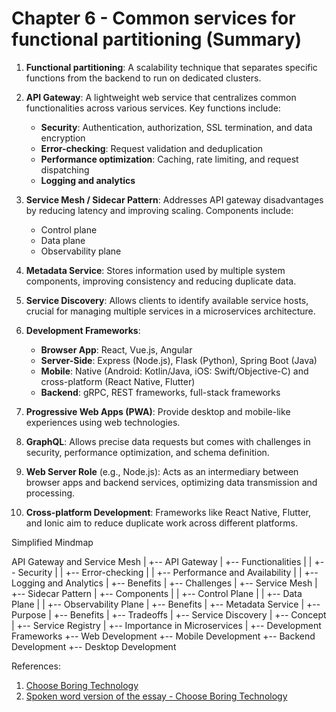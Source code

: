 # Chapter 6 - Common services for functional partitioning (Summary)

1. **Functional partitioning**: A scalability technique that separates specific functions from the backend to run on dedicated clusters.

2. **API Gateway**: A lightweight web service that centralizes common functionalities across various services. Key functions include:

   - **Security**: Authentication, authorization, SSL termination, and data encryption
   - **Error-checking**: Request validation and deduplication
   - **Performance optimization**: Caching, rate limiting, and request dispatching
   - **Logging and analytics**

3. **Service Mesh / Sidecar Pattern**: Addresses API gateway disadvantages by reducing latency and improving scaling. Components include:

   - Control plane
   - Data plane
   - Observability plane

4. **Metadata Service**: Stores information used by multiple system components, improving consistency and reducing duplicate data.

5. **Service Discovery**: Allows clients to identify available service hosts, crucial for managing multiple services in a microservices architecture.

6. **Development Frameworks**:

   - **Browser App**: React, Vue.js, Angular
   - **Server-Side**: Express (Node.js), Flask (Python), Spring Boot (Java)
   - **Mobile**: Native (Android: Kotlin/Java, iOS: Swift/Objective-C) and cross-platform (React Native, Flutter)
   - **Backend**: gRPC, REST frameworks, full-stack frameworks

7. **Progressive Web Apps (PWA)**: Provide desktop and mobile-like experiences using web technologies.

8. **GraphQL**: Allows precise data requests but comes with challenges in security, performance optimization, and schema definition.

9. **Web Server Role** (e.g., Node.js): Acts as an intermediary between browser apps and backend services, optimizing data transmission and processing.

10. **Cross-platform Development**: Frameworks like React Native, Flutter, and Ionic aim to reduce duplicate work across different platforms.

Simplified Mindmap

API Gateway and Service Mesh
|
+-- API Gateway
| +-- Functionalities
| | +-- Security
| | +-- Error-checking
| | +-- Performance and Availability
| | +-- Logging and Analytics
| +-- Benefits
| +-- Challenges
|
+-- Service Mesh
| +-- Sidecar Pattern
| +-- Components
| | +-- Control Plane
| | +-- Data Plane
| | +-- Observability Plane
| +-- Benefits
|
+-- Metadata Service
| +-- Purpose
| +-- Benefits
| +-- Tradeoffs
|
+-- Service Discovery
| +-- Concept
| +-- Service Registry
| +-- Importance in Microservices
|
+-- Development Frameworks
+-- Web Development
+-- Mobile Development
+-- Backend Development
+-- Desktop Development

References:

1. [Choose Boring Technology](https://mcfunley.com/choose-boring-technology)
2. [Spoken word version of the essay - Choose Boring Technology](https://boringtechnology.club/)

